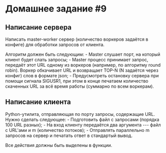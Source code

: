 # Домашнее задание #9

## Написание сервера
Написать master-worker cервер (количество воркеров задаётся в конфиге) для обработки запросов от клиента.

Алгоритм должен быть следующим:
    - Master слушает порт, на который клиент будет слать запросы;
    - Master процесс принимает запрос, передаёт этот URL одному из воркеров (например, по алгоритму round robin). Воркер обкачивает URL и возвращает
      TOP-N (N задаётся через конфиг) слов в формате json;
    - Предусмотреть остановку сервера при помощи сигнала SIGUSR1, при этом в конце печатаем количество скаченных URL за всё время работы (суммарно по всем воркерам).


## Написание клиента
Python-утилита, отправляющая по порту запросы, содержащие URL.
Нужно сделать следующее:
    - Подготовить файл с запросами (порядка 100 URL разных);
    - На вход клиенту передаётся два аргумента --- файл с URL'ами и m (количество потоков);
    - Отправлять параллельно m запросов на сервер и печатать ответ в стандартый вывод.


Все действия должны быть выделены в функции.
